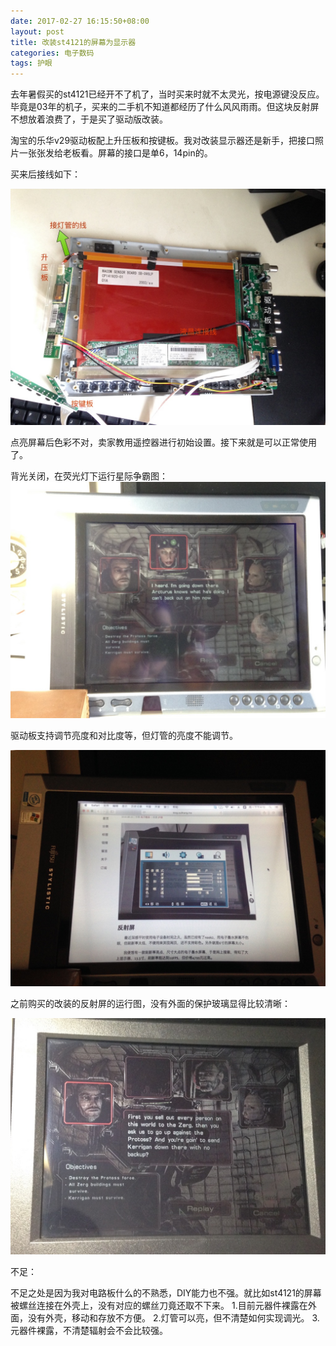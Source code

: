 ```yaml
---
date: 2017-02-27 16:15:50+08:00
layout: post
title: 改装st4121的屏幕为显示器
categories: 电子数码
tags: 护眼
---
```


去年暑假买的st4121已经开不了机了，当时买来时就不太灵光，按电源键没反应。毕竟是03年的机子，买来的二手机不知道都经历了什么风风雨雨。但这块反射屏不想放着浪费了，于是买了驱动版改装。

淘宝的乐华v29驱动板配上升压板和按键板。我对改装显示器还是新手，把接口照片一张张发给老板看。屏幕的接口是单6，14pin的。

买来后接线如下：

![](/album/st4121-monitor/2.jpg)

点亮屏幕后色彩不对，卖家教用遥控器进行初始设置。接下来就是可以正常使用了。

背光关闭，在荧光灯下运行星际争霸图：
![](/album/st4121-monitor/1.jpg)

驱动板支持调节亮度和对比度等，但灯管的亮度不能调节。

![](/album/st4121-monitor/4.jpg)


之前购买的改装的反射屏的运行图，没有外面的保护玻璃显得比较清晰：

![](/album/st4121-monitor/3.jpg)

不足：

不足之处是因为我对电路板什么的不熟悉，DIY能力也不强。就比如st4121的屏幕被螺丝连接在外壳上，没有对应的螺丝刀竟还取不下来。
1.目前元器件裸露在外面，没有外壳，移动和存放不方便。
2.灯管可以亮，但不清楚如何实现调光。
3.元器件裸露，不清楚辐射会不会比较强。

